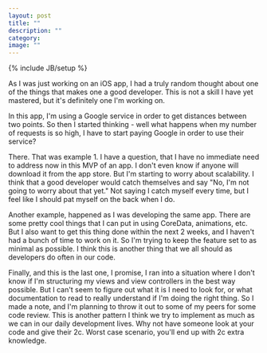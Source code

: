 ```yaml
---
layout: post
title: ""
description: ""
category:
image: ""
---
```

{% include JB/setup %}


As I was just working on an iOS app, I had a truly random thought about one of the things that makes one a good developer.  This is not a skill I have yet mastered, but it's definitely one I'm working on.

In this app, I'm using a Google service in order to get distances between two points.  So then I started thinking - well what happens when my number of requests is so high, I have to start paying Google in order to use their service?

There.  That was example 1.  I have a question, that I have no immediate need to address now in this MVP of an app.  I don't even know if anyone will download it from the app store.  But I'm starting to worry about scalability.  I think that a good developer would catch themselves and say "No, I'm not going to worry about that yet."  Not saying I catch myself every time, but I feel like I should pat myself on the back when I do.

Another example, happened as I was developing the same app.  There are some pretty cool things that I can put in using CoreData, animations, etc.  But I also want to get this thing done within the next 2 weeks, and I haven't had a bunch of time to work on it.  So I'm trying to keep the feature set to as minimal as possible.  I think this is another thing that we all should as developers do often in our code.

Finally, and this is the last one, I promise, I ran into a situation where I don't know if I'm structuring my views and view controllers in the best way possible.  But I can't seem to figure out what it is I need to look for, or what documentation to read to really understand if I'm doing the right thing.  So I made a note, and I'm planning to throw it out to some of my peers for some code review.  This is another pattern I think we try to implement as much as we can in our daily
development lives.  Why not have someone look at your code and give their 2c.  Worst case scenario, you'll end up with 2c extra knowledge.


